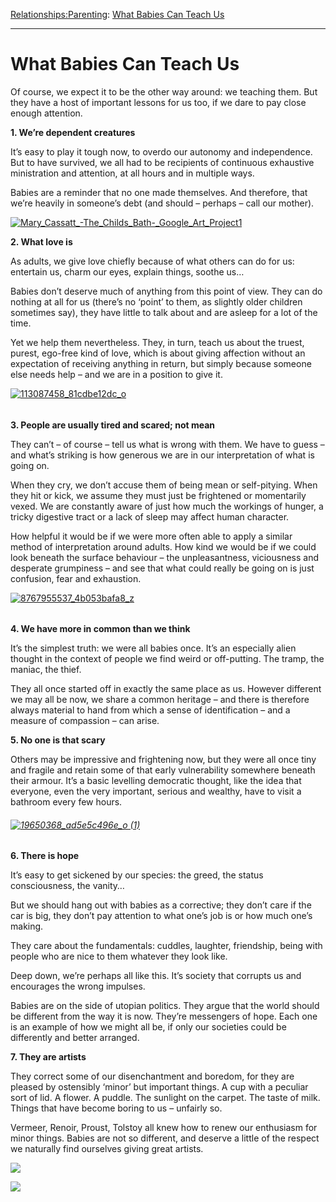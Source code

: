 [Relationships:](https://www.theschooloflife.com/thebookoflife/category/relationships/)[Parenting](https://www.theschooloflife.com/thebookoflife/category/relationships/parenting/): [What Babies Can Teach Us](https://www.theschooloflife.com/thebookoflife/what-babies-can-teach-us/)

* * *

# What Babies Can Teach Us

Of course, we expect it to be the other way around: we teaching them. But they have a host of important lessons for us too, if we dare to pay close enough attention.

**1. We’re dependent creatures**

It’s easy to play it tough now, to overdo our autonomy and independence. But to have survived, we all had to be recipients of continuous exhaustive ministration and attention, at all hours and in multiple ways.

Babies are a reminder that no one made themselves. And therefore, that we’re heavily in someone’s debt (and should – perhaps – call our mother).

[![Mary_Cassatt_-_The_Childs_Bath_-_Google_Art_Project1](https://www.theschooloflife.com/thebookoflife/wp-content/uploads/2014/10/Mary_Cassatt_-_The_Childs_Bath_-_Google_Art_Project11.jpg)](http://www.thebookoflife.org/wp-content/uploads/2014/10/Mary_Cassatt_-_The_Childs_Bath_-_Google_Art_Project11.jpg)

**2. What love is**

As adults, we give love chiefly because of what others can do for us: entertain us, charm our eyes, explain things, soothe us…

Babies don’t deserve much of anything from this point of view. They can do nothing at all for us (there’s no ‘point’ to them, as slightly older children sometimes say), they have little to talk about and are asleep for a lot of the time.

Yet we help them nevertheless. They, in turn, teach us about the truest, purest, ego-free kind of love, which is about giving affection without an expectation of receiving anything in return, but simply because someone else needs help – and we are in a position to give it.

[![113087458_81cdbe12dc_o](https://www.theschooloflife.com/thebookoflife/wp-content/uploads/2014/10/113087458_81cdbe12dc_o.jpg)](http://www.thebookoflife.org/wp-content/uploads/2014/10/113087458_81cdbe12dc_o.jpg)

###### 

**3. People are usually tired and scared; not mean**

They can’t – of course – tell us what is wrong with them. We have to guess – and what’s striking is how generous we are in our interpretation of what is going on.&nbsp;

When they cry, we don’t accuse them of being mean or self-pitying. When they hit or kick, we assume they must just be frightened or momentarily vexed. We are constantly aware of just how much the workings of hunger, a tricky digestive tract or a lack of sleep may affect human character.

How helpful it would be if we were more often able to apply a similar method of interpretation around adults. How kind we would be if we could look beneath the surface behaviour – the unpleasantness, viciousness and desperate grumpiness – and see that what could really be going on is just confusion, fear and exhaustion.

[![8767955537_4b053bafa8_z](https://www.theschooloflife.com/thebookoflife/wp-content/uploads/2014/10/8767955537_4b053bafa8_z.jpg)](http://www.thebookoflife.org/wp-content/uploads/2014/10/8767955537_4b053bafa8_z.jpg)

###### 

**4. We have more in common than we think**

It’s the simplest truth: we were all babies once. It’s an especially alien thought in the context of people we find weird or off-putting. The tramp, the maniac, the thief.&nbsp;

They all once started off in exactly the same place as us. However different we may all be now, we share a common heritage – and there is therefore always material to hand from which a sense of identification – and a measure of compassion – can arise.

**5. No one is that scary**

Others may be impressive and frightening now, but they were all once tiny and fragile and retain some of that early vulnerability somewhere beneath their armour. It’s a basic levelling democratic thought, like the idea that everyone, even the very important, serious and wealthy, have to visit a bathroom every few hours.

###### [![19650368_ad5e5c496e_o (1)](https://www.theschooloflife.com/thebookoflife/wp-content/uploads/2014/10/19650368_ad5e5c496e_o-1.jpg)](http://www.thebookoflife.org/wp-content/uploads/2014/10/19650368_ad5e5c496e_o-1.jpg)

**6. There is hope**

It’s easy to get sickened by our species: the greed, the status consciousness, the vanity…

But we should hang out with babies as a corrective; they don’t care if the car is big, they don’t pay attention to what one’s job is or how much one’s making.

They care about the fundamentals: cuddles, laughter, friendship, being with people who are nice to them whatever they look like.

Deep down, we’re perhaps all like this. It’s society that corrupts us and encourages the wrong impulses.

Babies are on the side of utopian politics. They argue that the world should be different from the way it is now. They’re messengers of hope. Each one is an example of how we might all be, if only our societies could be differently and better arranged.

**7. They are artists**

They correct some of our disenchantment and boredom, for they are pleased by ostensibly ‘minor’ but important things. A cup with a peculiar sort of lid. A flower. A puddle. The sunlight on the carpet. The taste of milk. Things that have become boring to us – unfairly so.

Vermeer, Renoir, Proust, Tolstoy all knew how to renew our enthusiasm for minor things. Babies are not so different, and deserve a little of the respect we naturally find ourselves giving great artists.

[![](https://img.youtube.com/vi/-d3Km0qi7Co/0.jpg)](https://www.youtube.com/embed/-d3Km0qi7Co '')

[![](https://img.youtube.com/vi/AaKsJpD6oT8/0.jpg)](//www.youtube.com/embed/AaKsJpD6oT8? '')
